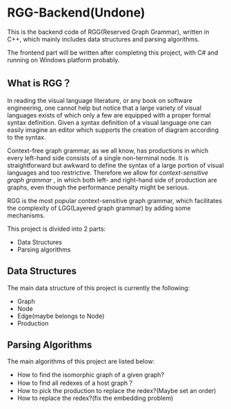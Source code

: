 # RGG-Backend(Undone)
This is the backend code of RGG(Reserved Graph Grammar), written in C++, which mainly includes data structures and parsing algorithms. 

The frontend part will be written after completing this project, with C# and running on Windows platform probably.

## What is RGG？

In reading the visual language literature, or any book on software engineering, one cannot help but notice that a large variety of visual languages exists of which only a few are equipped with a proper formal syntax definition. Given a syntax definition of a visual language one can easily imagine an editor which supports the creation of diagram according to the syntax. 

Context-free graph grammar, as we all know, has productions in which every left-hand side consists of a single non-terminal node. It is straightforward but awkward to define the syntax of a large portion of visual languages and too restrictive. Therefore we allow for *context-sensitive graph grammar* , in which both left- and right-hand side of production are graphs, even though the performance penalty might be serious.

RGG is the most popular context-sensitive graph grammar, which facilitates the complexity of LGG(Layered graph grammar) by adding some mechanisms.

This project is divided into 2 parts:

* Data Structures
* Parsing algorithms

## Data Structures

The main data structure of this project is currently the following:

* Graph
* Node
* Edge(maybe belongs to Node)
* Production

## Parsing Algorithms

The main algorithms of this project are listed below:

* How to find the isomorphic graph of a given graph?
* How to find all redexes of a host graph？
* How to pick the production to replace the redex?(Maybe set an order)
* How to replace the redex?(fix the embedding problem)